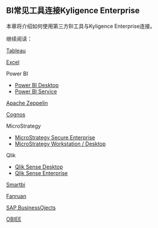 ## BI常见工具连接Kyligence Enterprise

本章将介绍如何使用第三方BI工具与Kyligence Enterprise连接。

继续阅读：

[Tableau](tableau.cn.md)

[Excel ](excel_2018.cn.md)

Power BI

* [Power BI Desktop](powerbi_desktop.cn.md)
* [Power BI Service](powerbi_service.cn.md)

[Apache Zeppelin](zeppelin.cn.md)

[Cognos](cognos.cn.md)

MicroStrategy

* [MicroStrategy Secure Enterprise](microstrategy_enterprise.cn.md)
* [MicroStrategy Workstation / Desktop](microstrategy_desktop.cn.md)

Qlik

 * [Qlik Sense Desktop](qlik.cn.md)
 * [Qlik Sense Enterprise](qlik_enterprise.cn.md)

[Smartbi](smartbi.cn.md)

[Fanruan](fanruan.cn.md)

[SAP BusinessOjects](sap_bo.cn.md)

[OBIEE](obiee_12c.cn.md)


